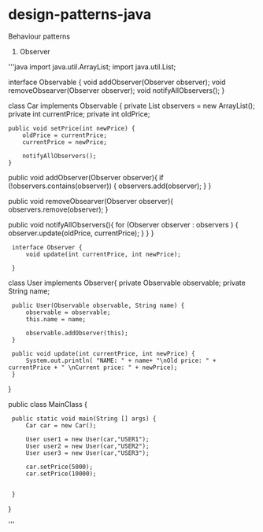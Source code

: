 # design-patterns-java

Behaviour patterns

1. Observer

'''java
import java.util.ArrayList;
import java.util.List;

interface Observable {
    void addObserver(Observer observer);
    void removeObsearver(Observer observer);
    void notifyAllObservers();
}


class Car implements Observable {
    private List<Observer> observers = new ArrayList();
    private int currentPrice;
    private int oldPrice;
    
    public void setPrice(int newPrice) {
        oldPrice = currentPrice;
        currentPrice = newPrice;
        
        notifyAllObservers();
    }
    
  public void addObserver(Observer observer){
        if (!observers.contains(observer)) {
            observers.add(observer);
        }
    }
    
   public  void removeObsearver(Observer observer){
        observers.remove(observer);
    }
    
   public  void notifyAllObservers(){
        for (Observer observer : observers ) {
            observer.update(oldPrice, currentPrice);
        }
    }
}


     interface Observer {
         void update(int currentPrice, int newPrice);
        
     }

 class User implements Observer{
    private  Observable observable;
    private String name;
     
     public User(Observable observable, String name) {
         observable = observable;
         this.name = name;
         
         observable.addObserver(this);
     }

     public void update(int currentPrice, int newPrice) {
         System.out.println( "NAME: " + name+ "\nOld price: " + currentPrice + " \nCurrent price: " + newPrice);
     }
 }
 
 
 public class MainClass {
     
     public static void main(String [] args) {
         Car car = new Car();
         
         User user1 = new User(car,"USER1");
         User user2 = new User(car,"USER2");
         User user3 = new User(car,"USER3");
         
         car.setPrice(5000);
         car.setPrice(10000);


     }
 }
 
 '''
